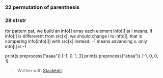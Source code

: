 
### 22 permutation of parenthesis

### 28 strstr
for pattern pat, we build an info[] array
each element info[i] at i means, if info[i] is differerent from src[x], we should change i to info[i], that is comparing info[info[i]] with src[x] instead. -1 means advancing x. only info[i] is -1

print(s.preprocess("aaaa"))
[-1, 0, 1, 2] 
print(s.preprocess("abaa"))
[-1, 0, 0, 1] 

> Written with [StackEdit](https://stackedit.io/).
<!--stackedit_data:
eyJoaXN0b3J5IjpbLTE3ODQzNTY1ODAsODQzNjUxODA0XX0=
-->
